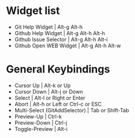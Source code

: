 # Widget list
- Git Help Widget               | Alt-g Alt-h
- Github Help Widget            | Alt-g Alt-h Alt-h
- Github Issue Selector         | Alt-g Alt-h Alt-i
- Github Open WEB Widget        | Alt-g Alt-h Alt-w

# General Keybindings
- Cursor Up                     | Alt-k or Up
- Cursor Down                   | Alt-j or Down
- Select                        | Alt-l or Right or Enter
- Abort                         | Alt-h or Left or Ctrl-c or ESC
- Multi-Select (GitAddSelector) | Tab or Shift-Tab
- Preview-Up                    | Ctrl-k
- Preview-Down                  | Ctrl-j
- Toggle-Preview                | Alt-i
